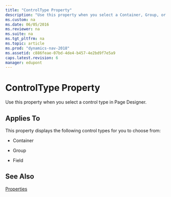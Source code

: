 ```yaml
---
title: "ControlType Property"
description: "Use this property when you select a Container, Group, or Field control type in Page Designer."
ms.custom: na
ms.date: 06/05/2016
ms.reviewer: na
ms.suite: na
ms.tgt_pltfrm: na
ms.topic: article
ms.prod: "dynamics-nav-2018"
ms.assetid: c886feae-07bd-4de4-b457-4e2bd9f7e5a9
caps.latest.revision: 6
manager: edupont
---
```

# ControlType Property
Use this property when you select a control type in Page Designer.  
  
## Applies To  
 This property displays the following control types for you to choose from:  
  
-   Container  
  
-   Group  
  
-   Field  
  
## See Also  
 [Properties](Properties.md)